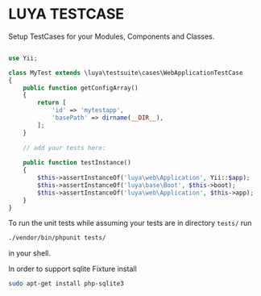 # LUYA TESTCASE

Setup TestCases for your Modules, Components and Classes.

```php

use Yii;

class MyTest extends \luya\testsuite\cases\WebApplicationTestCase
{
    public function getConfigArray()
    {
        return [
            'id' => 'mytestapp',
            'basePath' => dirname(__DIR__),
        ];
    }
    
    // add your tests here:
    
    public function testInstance()
    {
        $this->assertInstanceOf('luya\web\Application', Yii::$app);
        $this->assertInstanceOf('luya\base\Boot', $this->boot);
        $this->assertInstanceOf('luya\web\Application', $this->app);
    }
}
```

To run the unit tests while assuming your tests are in directory `tests/` run

```sh
./vendor/bin/phpunit tests/
```

in your shell.

In order to support sqlite Fixture install

```sh
sudo apt-get install php-sqlite3 
```